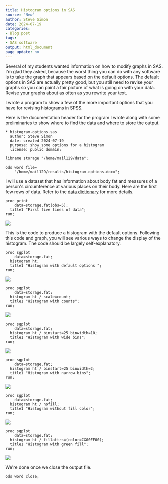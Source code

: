 ```yaml
---
title: Histogram options in SAS
source: "New"
author: Steve Simon
date: 2024-07-19
categories:
- Blog post
tags:
- SAS software
output: html_document
page_update: no
---
```


Several of my students wanted information on how to modify graphs in SAS. I'm glad they asked, because the worst thing you can do with any software is to take the graph that appears based on the default options. The default options in SAS are actually pretty good, but you still need to revise your graphs so you can paint a fair picture of what is going on with your data. Revise your graphs about as often as you rewrite your text.

I wrote a program to show a few of the more important options that you have for revising histograms in SPSS.

<!---more--->

Here is the documentation header for the program I wrote along with some preliminaries to show where to find the data and where to store the output.

```{}
* histogram-options.sas
  author: Steve Simon
  date: created 2024-07-19
  purpose: show some options for a histogram
  license: public domain;

libname storage "/home/mail129/data";

ods word file=
    "/home/mail129/results/histogram-options.docx";
```

I will use a dataset that has information about body fat and measures of a person's circumference at various places on their body. Here are the first few rows of data. Refer to the [data dictionary][sim3] for more details.

[sim3]: https://github.com/pmean/datasets/blob/master/fat.yaml

```{}
proc print
    data=storage.fat(obs=5);
  title1 "First five lines of data";
run;
```

![](http://www.pmean.com/new-images/24/sas-histogram-options-01.png)

This is the code to produce a histogram with the default options. Following this code and graph, you will see various ways to change the display of the histogram. The code should be largely self-explanatory.

```{}
proc sgplot
    data=storage.fat;
  histogram ht;
  title1 "Histogram with default options ";
run;
```

![](http://www.pmean.com/new-images/24/sas-histogram-options-02.png)

```{}
proc sgplot
    data=storage.fat;
  histogram ht / scale=count;
  title1 "Histogram with counts";
run;
```

![](http://www.pmean.com/new-images/24/sas-histogram-options-03.png)

```{}
proc sgplot
    data=storage.fat;
  histogram ht / binstart=25 binwidth=10;
  title1 "Histogram with wide bins";
run;
```

![](http://www.pmean.com/new-images/24/sas-histogram-options-04.png)

```{}
proc sgplot
    data=storage.fat;
  histogram ht / binstart=25 binwidth=2;
  title1 "Histogram with narrow bins";
run;
```

![](http://www.pmean.com/new-images/24/sas-histogram-options-05.png)

```{}
proc sgplot
    data=storage.fat;
  histogram ht / nofill;
  title1 "Histogram without fill color";
run;
```

![](http://www.pmean.com/new-images/24/sas-histogram-options-06.png)

```{}
proc sgplot
    data=storage.fat;
  histogram ht / fillattrs=(color=CX00FF00);
  title1 "Histogram with green fill";
run;
```

![](http://www.pmean.com/new-images/24/sas-histogram-options-07.png)

We're done once we close the output file.

```{}
ods word close;
```


